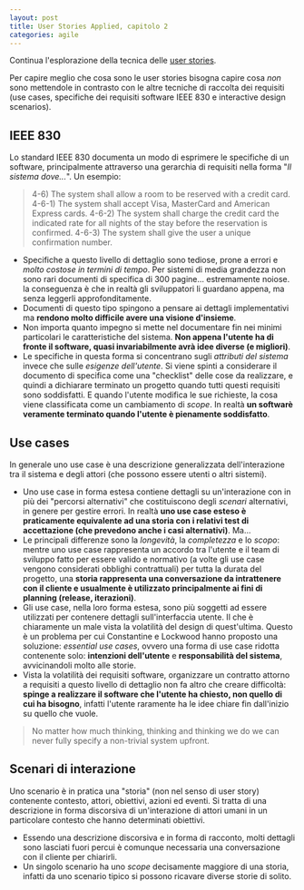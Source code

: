 ```yaml
---
layout: post
title: User Stories Applied, capitolo 2
categories: agile
---
```


Continua l'esplorazione della tecnica delle [user stories](https://en.wikipedia.org/wiki/User_story). 

Per capire meglio che cosa sono le user stories bisogna capire cosa *non* sono mettendole in contrasto con le altre tecniche di raccolta dei requisiti (use cases, specifiche dei requisiti software IEEE 830 e interactive design scenarios).

## IEEE 830
Lo standard IEEE 830 documenta un modo di esprimere le specifiche di un software, principalmente attraverso una gerarchia di requisiti nella forma "*Il sistema dove...*". Un esempio:

> 4-6) The system shall allow a room to be reserved with a credit card.
> 4-6-1) The system shall accept Visa, MasterCard and American Express cards.
> 4-6-2) The system shall charge the credit card the indicated rate for all nights of the stay before the reservation is confirmed.
> 4-6-3) The system shall give the user a unique confirmation number.

 - Specifiche a questo livello di dettaglio sono tediose, prone a errori e *molto costose in termini di tempo*. Per sistemi di media grandezza non sono rari documenti di specifica di 300 pagine... estremamente noiose. la conseguenza è che in realtà gli sviluppatori li guardano appena, ma senza leggerli approfonditamente.
 - Documenti di questo tipo spingono a pensare ai dettagli implementativi ma **rendono molto difficile avere una visione d'insieme**. 
 - Non importa quanto impegno si mette nel documentare fin nei minimi particolari le caratteristiche del sistema. **Non appena l'utente ha di fronte il software, quasi invariabilmente avrà idee diverse (e migliori)**.
 - Le specifiche in questa forma si concentrano sugli *attributi del sistema* invece che sulle *esigenze dell'utente*. Si viene spinti a considerare il documento di specifica come una "checklist" delle cose da realizzare, e quindi a dichiarare terminato un progetto quando tutti questi requisiti sono soddisfatti. E quando l'utente modifica le sue richieste, la cosa viene classificata come un cambiamento di *scope*. In realtà **un softwarè veramente terminato quando l'utente è pienamente soddisfatto**.
 
## Use cases
In generale uno use case è una descrizione generalizzata dell'interazione tra il sistema e degli attori (che possono essere utenti o altri sistemi).

 - Uno use case in forma estesa contiene dettagli su un'interazione con in più dei "percorsi alternativi" che costituiscono degli *scenari* alternativi, in genere per gestire errori. In realtà **uno use case esteso è praticamente equivalente ad una storia con i relativi test di accettazione (che prevedono anche i casi alternativi)**. Ma...
 - Le principali differenze sono la *longevità*, la *completezza* e lo *scopo*: mentre uno use case rappresenta un accordo tra l'utente e il team di sviluppo fatto per essere valido e normativo (a volte gli use case vengono considerati obblighi contrattuali) per tutta la durata del progetto, una **storia rappresenta una conversazione da intrattenere con il cliente e usualmente è utilizzato principalmente ai fini di planning (release, iterazioni)**.
 - Gli use case, nella loro forma estesa, sono più soggetti ad essere utilizzati per contenere dettagli sull'interfaccia utente. Il che è chiaramente un male vista la volatilità del design di quest'ultima. Questo è un problema per cui Constantine e Lockwood hanno proposto una soluzione: *essential use cases*, ovvero una forma di use case ridotta contenente solo: **intenzioni dell'utente** e **responsabilità del sistema**, avvicinandoli molto alle storie.
 - Vista la volatilità dei requisiti software, organizzare un contratto attorno a requisiti a questo livello di dettaglio non fa altro che creare difficoltà: **spinge a realizzare il software che l'utente ha chiesto, non quello di cui ha bisogno**, infatti l'utente raramente ha le idee chiare fin dall'inizio su quello che vuole.

> No matter how much thinking, thinking and thinking we do we can never fully specify a non-trivial system upfront.

## Scenari di interazione
Uno scenario è in pratica una "storia" (non nel senso di user story) contenente contesto, attori, obiettivi, azioni ed eventi. Si tratta di una descrizione in forma discorsiva di un'interazione di attori umani in un particolare contesto che hanno determinati obiettivi.

 - Essendo una descrizione discorsiva e in forma di racconto, molti dettagli sono lasciati fuori percui è comunque necessaria una conversazione con il cliente per chiarirli.
 - Un singolo scenario ha uno *scope* decisamente maggiore di una storia, infatti da uno scenario tipico si possono ricavare diverse storie di solito.
